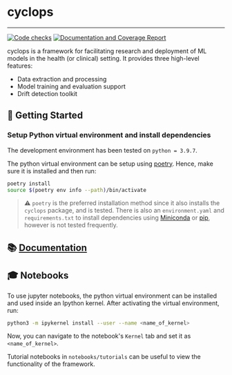 
# cyclops
---------

[![Code checks](https://github.com/VectorInstitute/cyclops/actions/workflows/code_checks.yml/badge.svg)](https://github.com/VectorInstitute/cyclops/actions/workflows/code_checks.yml) 
[![Documentation and Coverage Report](https://github.com/VectorInstitute/cyclops/actions/workflows/docs.yaml/badge.svg)](https://github.com/VectorInstitute/cyclops/actions/workflows/docs.yaml)

cyclops is a framework for facilitating research and deployment of ML models
in the health (or clinical) setting. It provides three high-level features:

* Data extraction and processing
* Model training and evaluation support
* Drift detection toolkit


## 🐣 Getting Started

### Setup Python virtual environment and install dependencies

The development environment has been tested on ``python = 3.9.7``.

The python virtual environment can be setup using
[poetry](https://python-poetry.org/docs/#installation). Hence, make sure it is
installed and then run:

```bash
poetry install
source $(poetry env info --path)/bin/activate
```

> :warning: ``poetry`` is the preferred installation method since it also installs
the ``cyclops`` package, and is tested. There is also an ``environment.yaml``
and ``requirements.txt`` to install dependencies using
[Miniconda](https://docs.conda.io/en/latest/miniconda.html) or
[pip](https://pypi.org/project/pip/), however is not tested frequently.


## 📚 [Documentation](https://vectorinstitute.github.io/cyclops/)

## 🎓 Notebooks

To use jupyter notebooks, the python virtual environment can be installed and
used inside an Ipython kernel. After activating the virtual environment, run:

```bash
python3 -m ipykernel install --user --name <name_of_kernel>
```

Now, you can navigate to the notebook's ``Kernel`` tab and set it as
``<name_of_kernel>``.

Tutorial notebooks in ``notebooks/tutorials`` can be useful to view the
functionality of the framework.

